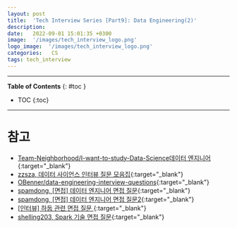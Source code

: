 ```yaml
---
layout: post
title:  'Tech Interview Series [Part9]: Data Engineering(2)'
description: 
date:   2022-09-01 15:01:35 +0300
image:  '/images/tech_interview_logo.png'
logo_image:  '/images/tech_interview_logo.png'
categories:   CS
tags: tech_interview
---
```

---

**Table of Contents**
{: #toc }
*  TOC
{:toc}

---


# 참고
- [Team-Neighborhood/I-want-to-study-Data-Science데이터 엔지니어](https://github.com/Team-Neighborhood/I-want-to-study-Data-Science/wiki/%EB%8D%B0%EC%9D%B4%ED%84%B0-%EC%97%94%EC%A7%80%EB%8B%88%EC%96%B4){:target="_blank"}
- [zzsza, 데이터 사이언스 인터뷰 질문 모음집](https://zzsza.github.io/data/2018/02/17/datascience-interivew-questions/#%EB%8D%B0%EC%9D%B4%ED%84%B0%EB%B2%A0%EC%9D%B4%EC%8A%A4){:target="_blank"}
- [OBenner/data-engineering-interview-questions](https://github.com/OBenner/data-engineering-interview-questions){:target="_blank"}
- [spamdong, [면접] 데이터 엔지니어 면접 질문](https://velog.io/@spamdong/%EB%A9%B4%EC%A0%91-%EB%8D%B0%EC%9D%B4%ED%84%B0-%EC%97%94%EC%A7%80%EB%8B%88%EC%96%B4-%EB%A9%B4%EC%A0%91-%EC%A7%88%EB%AC%B8){:target="_blank"}
- [spamdong, [면접] 데이터 엔지니어 면접 질문2](https://velog.io/@spamdong/%EB%A9%B4%EC%A0%91-%EB%8D%B0%EC%9D%B4%ED%84%B0-%EC%97%94%EC%A7%80%EB%8B%88%EC%96%B4-%EB%A9%B4%EC%A0%91-%EC%A7%88%EB%AC%B82){:target="_blank"}
- [[인터뷰] 하둡 관련 면접 질문 ](https://m.blog.naver.com/sunny_86_/221503974389){:target="_blank"}
- [shelling203, Spark 기술 면접 질문](https://shelling203.tistory.com/33?category=304167){:target="_blank"}